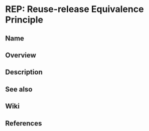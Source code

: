 # REP: Reuse-release Equivalence Principle

## Name

## Overview

## Description

## See also

## Wiki

## References
